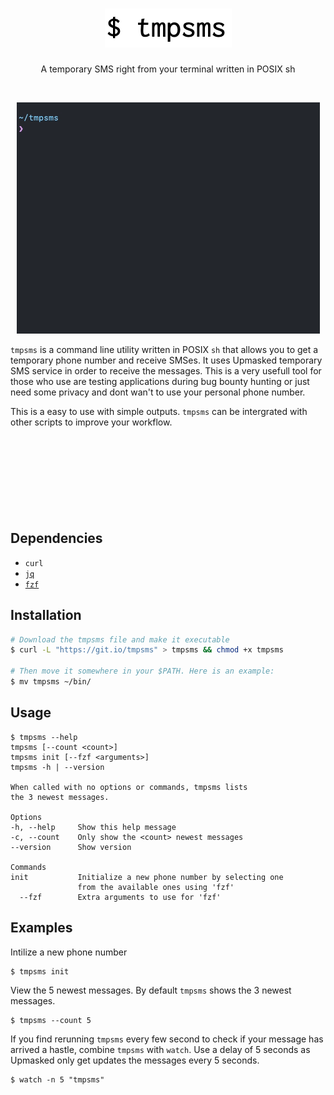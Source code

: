 <h1 align="center">
  <img src="images/logo.png">
</h1>

<p align="center">A temporary SMS right from your terminal written in POSIX sh</p><br>
<p align="center">
<img src="images/demo.gif"> 
</p>

`tmpsms` is a command line utility written in POSIX `sh` that allows you to get a
temporary phone number and receive SMSes. It uses Upmasked temporary SMS service in order to receive the messages. This is a very usefull
tool for those who use are testing applications during bug bounty hunting or just need some privacy and dont wan't to use your personal phone number.

This is a easy to use with simple outputs. `tmpsms` can be intergrated with other scripts to improve your workflow.
<br>
<br>
<br>
<br>
<br>
<br>
<br>
<br>
<br>
## Dependencies
- `curl`
- [`jq`](https://github.com/stedolan/jq)
- [`fzf`](https://github.com/junegunn/fzf)

## Installation
```bash
# Download the tmpsms file and make it executable
$ curl -L "https://git.io/tmpsms" > tmpsms && chmod +x tmpsms

# Then move it somewhere in your $PATH. Here is an example:
$ mv tmpsms ~/bin/
```

## Usage
```console
$ tmpsms --help
tmpsms [--count <count>]
tmpsms init [--fzf <arguments>]
tmpsms -h | --version

When called with no options or commands, tmpsms lists
the 3 newest messages.

Options
-h, --help     Show this help message
-c, --count    Only show the <count> newest messages
--version      Show version

Commands
init           Initialize a new phone number by selecting one
               from the available ones using 'fzf'
  --fzf        Extra arguments to use for 'fzf'
```

## Examples
Intilize a new phone number
```console
$ tmpsms init
```

View the 5 newest messages. By default `tmpsms` shows the 3 newest messages.
```console
$ tmpsms --count 5
```

If you find rerunning `tmpsms` every few second to check if your message has arrived a hastle, combine `tmpsms` with `watch`. Use a delay of 5 seconds as Upmasked only get updates the messages every 5 seconds.
```console
$ watch -n 5 "tmpsms"
```
